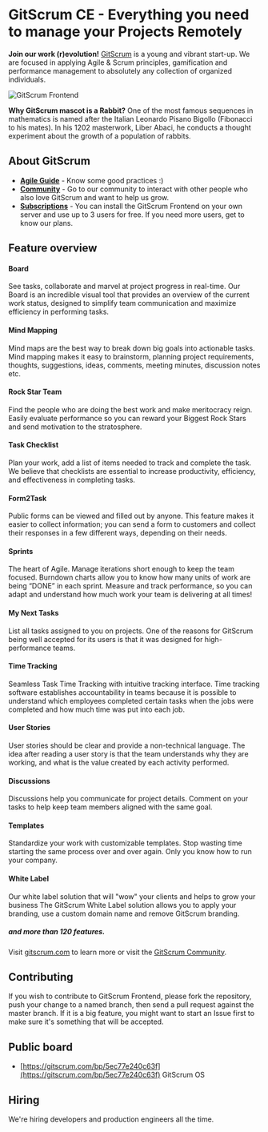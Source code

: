 
# GitScrum CE - Everything you need to manage your Projects Remotely

**Join our work (r)evolution!**
[GitScrum](https://site.gitscrum.com) is a young and vibrant start-up. We are focused in applying Agile & Scrum principles, gamification and performance management to absolutely any collection of organized individuals.

![GitScrum Frontend](https://gitscrum-static.s3.amazonaws.com/img/gitscrum_os.png "GitScrum Frontend")

**Why GitScrum mascot is a Rabbit?**
One of the most famous sequences in mathematics is named after the Italian Leonardo Pisano Bigollo (Fibonacci to his mates). In his 1202 masterwork, Liber Abaci, he conducts a thought experiment about the growth of a population of rabbits.

## About GitScrum

- **[Agile Guide](https://site.gitscrum.com/agile-guide/agile-methodology-with-gitscrum)** - Know some good practices :)
- **[Community](https://community.gitscrum.com/)** - Go to our community to interact with other people who also love GitScrum and want to help us grow.
- **[Subscriptions](https://site.gitscrum.com/pricing)** - You can install the GitScrum Frontend on your own server and use up to 3 users for free. If you need more users, get to know our plans.


## Feature overview

#### Board
See tasks, collaborate and marvel at project progress in real-time.
Our Board is an incredible visual tool that provides an overview of the current work status, designed to simplify team communication and maximize efficiency in performing tasks.

#### Mind Mapping
Mind maps are the best way to break down big goals into actionable tasks.
Mind mapping makes it easy to brainstorm, planning project requirements, thoughts, suggestions, ideas, comments, meeting minutes, discussion notes etc.

#### Rock Star Team
Find the people who are doing the best work and make meritocracy reign.
Easily evaluate performance so you can reward your Biggest Rock Stars and send motivation to the stratosphere.

#### Task Checklist
Plan your work, add a list of items needed to track and complete the task.
We believe that checklists are essential to increase productivity, efficiency, and effectiveness in completing tasks.

#### Form2Task
Public forms can be viewed and filled out by anyone. 
This feature makes it easier to collect information; you can send a form to customers and collect their responses in a few different ways, depending on their needs.

#### Sprints
The heart of Agile. Manage iterations short enough to keep the team focused.
Burndown charts allow you to know how many units of work are being “DONE” in each sprint. Measure and track performance, so you can adapt and understand how much work your team is delivering at all times!

#### My Next Tasks
List all tasks assigned to you on projects. One of the reasons for GitScrum being well accepted for its users is that it was designed for high-performance teams.

#### Time Tracking
Seamless Task Time Tracking with intuitive tracking interface. Time tracking software establishes accountability in teams because it is possible to understand which employees completed certain tasks when the jobs were completed and how much time was put into each job.

#### User Stories
User stories should be clear and provide a non-technical language. The idea after reading a user story is that the team understands why they are working, and what is the value created by each activity performed.

#### Discussions
Discussions help you communicate for project details. Comment on your tasks to help keep team members aligned with the same goal. 

#### Templates
Standardize your work with customizable templates. Stop wasting time starting the same process over and over again. Only you know how to run your company.

#### White Label
Our white label solution that will "wow" your clients and helps to grow your business
The GitScrum White Label solution allows you to apply your branding, use a custom domain name and remove GitScrum branding.

##### and more than 120 features.


Visit [gitscrum.com](https://site.gitscrum.com) to learn more or visit the [GitScrum Community](https://community.gitscrum.com).


## Contributing
If you wish to contribute to GitScrum Frontend, please fork the repository, push your change to a named branch, then send a pull request against the master branch. If it is a big feature, you might want to start an Issue first to make sure it's something that will be accepted.


## Public board

- [https://gitscrum.com/bp/5ec77e240c63f](https://gitscrum.com/bp/5ec77e240c63f) GitScrum OS




## Hiring
We're hiring developers and production engineers all the time.
